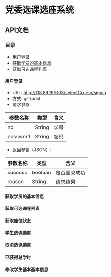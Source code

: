 # 党委选课选座系统

## API文档
### 目录
+ [用户登录](#用户登录)
+ [获取学员的基本信息](#获取学员的基本信息)
+ [获取可选课程列表](#获取可选课程列表)



#### 用户登录
* URL: http://118.89.199.103/selectCourse/signin
* 方式: get/post
* 请求参数:

|参数名称|类型|含义|
|-|-|-|
|no|String|学号|
|password|String|密码|

* 返回参数（JSON）:

|参数名称|类型|含义|
|-|-|-|
|success|boolean|是否登录成功|
|reason|String|请求结果|


#### 获取学员的基本信息



#### 获取可选课程列表



#### 获取座位状态




#### 学生选课选座





#### 取消选课选座




#### 已获得总学时



#### 修改学生基本基本信息
